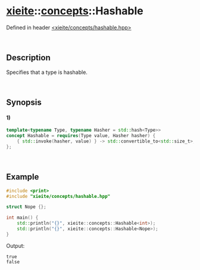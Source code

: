 # [xieite](../../xieite.md)\:\:[concepts](../../concepts.md)\:\:Hashable
Defined in header [<xieite/concepts/hashable.hpp>](../../../include/xieite/concepts/hashable.hpp)

&nbsp;

## Description
Specifies that a type is hashable.

&nbsp;

## Synopsis
#### 1)
```cpp
template<typename Type, typename Hasher = std::hash<Type>>
concept Hashable = requires(Type value, Hasher hasher) {
    { std::invoke(hasher, value) } -> std::convertible_to<std::size_t>;
};
```

&nbsp;

## Example
```cpp
#include <print>
#include "xieite/concepts/hashable.hpp"

struct Nope {};

int main() {
    std::println("{}", xieite::concepts::Hashable<int>);
    std::println("{}", xieite::concepts::Hashable<Nope>);
}
```
Output:
```
true
false
```
